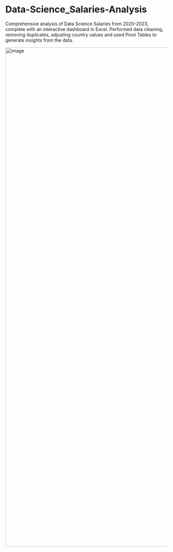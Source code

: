 # Data-Science_Salaries-Analysis
Comprehensive analysis of Data Science Salaries from 2020-2023, complete with an interactive dashboard in Excel. Performed data cleaning, removing duplicates, adjusting country values and used Pivot Tables to generate insights from the data.

<img width="1551" alt="image" src="https://github.com/AviroopPaul/Data-Science_Salaries-Analysis/assets/72408663/dd3a628d-2f3d-4885-b532-f6d22f063204">

